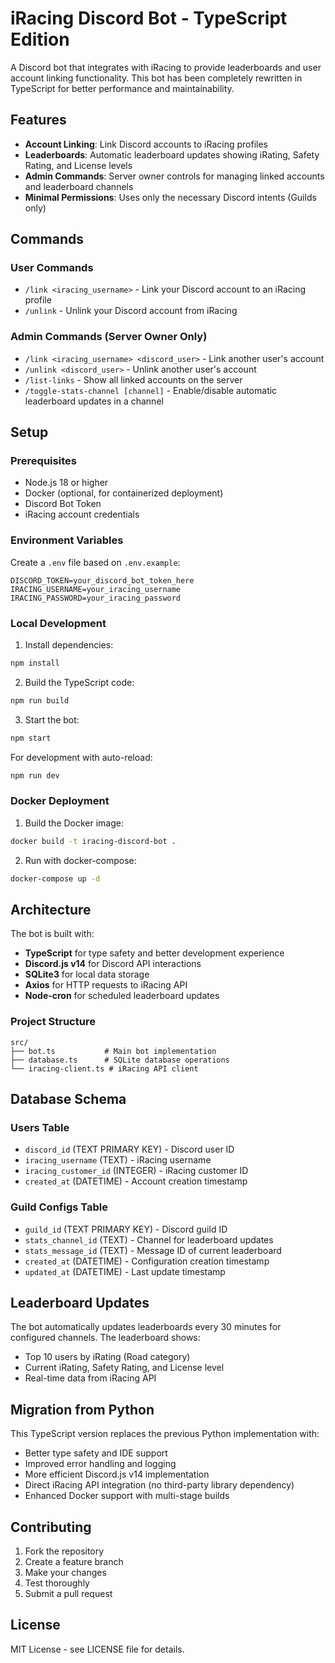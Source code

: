# iRacing Discord Bot - TypeScript Edition

A Discord bot that integrates with iRacing to provide leaderboards and user account linking functionality. This bot has been completely rewritten in TypeScript for better performance and maintainability.

## Features

- **Account Linking**: Link Discord accounts to iRacing profiles
- **Leaderboards**: Automatic leaderboard updates showing iRating, Safety Rating, and License levels
- **Admin Commands**: Server owner controls for managing linked accounts and leaderboard channels
- **Minimal Permissions**: Uses only the necessary Discord intents (Guilds only)

## Commands

### User Commands
- `/link <iracing_username>` - Link your Discord account to an iRacing profile
- `/unlink` - Unlink your Discord account from iRacing

### Admin Commands (Server Owner Only)
- `/link <iracing_username> <discord_user>` - Link another user's account
- `/unlink <discord_user>` - Unlink another user's account
- `/list-links` - Show all linked accounts on the server
- `/toggle-stats-channel [channel]` - Enable/disable automatic leaderboard updates in a channel

## Setup

### Prerequisites
- Node.js 18 or higher
- Docker (optional, for containerized deployment)
- Discord Bot Token
- iRacing account credentials

### Environment Variables
Create a `.env` file based on `.env.example`:

```env
DISCORD_TOKEN=your_discord_bot_token_here
IRACING_USERNAME=your_iracing_username
IRACING_PASSWORD=your_iracing_password
```

### Local Development

1. Install dependencies:
```bash
npm install
```

2. Build the TypeScript code:
```bash
npm run build
```

3. Start the bot:
```bash
npm start
```

For development with auto-reload:
```bash
npm run dev
```

### Docker Deployment

1. Build the Docker image:
```bash
docker build -t iracing-discord-bot .
```

2. Run with docker-compose:
```bash
docker-compose up -d
```

## Architecture

The bot is built with:
- **TypeScript** for type safety and better development experience
- **Discord.js v14** for Discord API interactions
- **SQLite3** for local data storage
- **Axios** for HTTP requests to iRacing API
- **Node-cron** for scheduled leaderboard updates

### Project Structure
```
src/
├── bot.ts           # Main bot implementation
├── database.ts      # SQLite database operations
└── iracing-client.ts # iRacing API client
```

## Database Schema

### Users Table
- `discord_id` (TEXT PRIMARY KEY) - Discord user ID
- `iracing_username` (TEXT) - iRacing username
- `iracing_customer_id` (INTEGER) - iRacing customer ID
- `created_at` (DATETIME) - Account creation timestamp

### Guild Configs Table
- `guild_id` (TEXT PRIMARY KEY) - Discord guild ID
- `stats_channel_id` (TEXT) - Channel for leaderboard updates
- `stats_message_id` (TEXT) - Message ID of current leaderboard
- `created_at` (DATETIME) - Configuration creation timestamp
- `updated_at` (DATETIME) - Last update timestamp

## Leaderboard Updates

The bot automatically updates leaderboards every 30 minutes for configured channels. The leaderboard shows:
- Top 10 users by iRating (Road category)
- Current iRating, Safety Rating, and License level
- Real-time data from iRacing API

## Migration from Python

This TypeScript version replaces the previous Python implementation with:
- Better type safety and IDE support
- Improved error handling and logging
- More efficient Discord.js v14 implementation
- Direct iRacing API integration (no third-party library dependency)
- Enhanced Docker support with multi-stage builds

## Contributing

1. Fork the repository
2. Create a feature branch
3. Make your changes
4. Test thoroughly
5. Submit a pull request

## License

MIT License - see LICENSE file for details.
